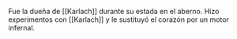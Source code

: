 Fue la dueña de [[Karlach]] durante su estada en el aberno.
Hizo experimentos con [[Karlach]] y le sustituyó el corazón por un motor infernal.